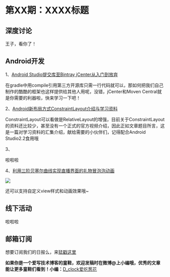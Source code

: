 # 第XX期：XXXX标题

## 深度讨论

[]()

王子，看你了！

## Android开发

1、[Android Studio提交库至Bintray jCenter从入门到放弃](http://www.jianshu.com/p/31410d71eaba#)

在gradle中用compile引用第三方开源库只需一行代码就可以，那如何把我们自己制作的酷酷的框架也这样提供给其他人用呢，没错，jCenter和Moven Central就是你需要的利器啦，快来学习一下吧！

2、[Android新布局方式ConstraintLayout介绍与学习资料](http://mp.weixin.qq.com/s?__biz=MzA4MjA0MTc4NQ==&mid=504089916&idx=1&sn=6f0a3717962f41c18ba7b555ae5436bd#rd)

ConstraintLayout可以看做是RelativeLayout的增强，目前关于ConstraintLayout的资料还比较少，甚至没有一个正式的官方视频介绍，因此正如文章题目所言，这是一篇对学习资料的汇集介绍，献给需要的小伙伴们，记得配合Android Studio2.2食用哦

3、[]()

啦啦啦

4、[利用三阶贝塞尔曲线实现直播界面的礼物冒泡泡动画](https://github.com/Yasic/QQBubbleView)

![](http://diycode.b0.upaiyun.com/photo/2016/55b80c4c270e41e429c468973f215cc7.gif) 

还可以支持自定义view样式和动画效果哦~

## 线下活动

[]()

啦啦啦


## 邮箱订阅

想要订阅我们的日报么，来[猛戳这里](http://list.qq.com/cgi-bin/qf_invite?id=d469993d2c888e971c0fbb2309c4d84256968386b126b967)

**如果你是一个爱写技术博客的童鞋，欢迎发稿时在微博@上小编哦，优秀的文章能让更多童鞋们看到！小编：**[D_clock爱吃葱花](http://weibo.com/2480694892/profile?rightmod=1&wvr=6&mod=personinfo&is_all=1)
